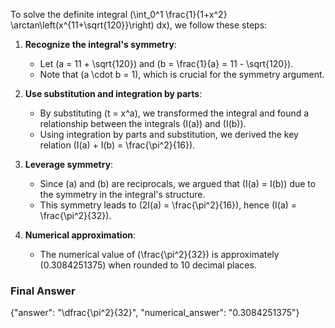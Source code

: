 To solve the definite integral \(\int_0^1 \frac{1}{1+x^2} \arctan\left(x^{11+\sqrt{120}}\right) dx\), we follow these steps:

1. **Recognize the integral's symmetry**:
   - Let \(a = 11 + \sqrt{120}\) and \(b = \frac{1}{a} = 11 - \sqrt{120}\).
   - Note that \(a \cdot b = 1\), which is crucial for the symmetry argument.

2. **Use substitution and integration by parts**:
   - By substituting \(t = x^a\), we transformed the integral and found a relationship between the integrals \(I(a)\) and \(I(b)\).
   - Using integration by parts and substitution, we derived the key relation \(I(a) + I(b) = \frac{\pi^2}{16}\).

3. **Leverage symmetry**:
   - Since \(a\) and \(b\) are reciprocals, we argued that \(I(a) = I(b)\) due to the symmetry in the integral's structure.
   - This symmetry leads to \(2I(a) = \frac{\pi^2}{16}\), hence \(I(a) = \frac{\pi^2}{32}\).

4. **Numerical approximation**:
   - The numerical value of \(\frac{\pi^2}{32}\) is approximately \(0.3084251375\) when rounded to 10 decimal places.

### Final Answer
{"answer": "\\dfrac{\\pi^2}{32}", "numerical_answer": "0.3084251375"}
